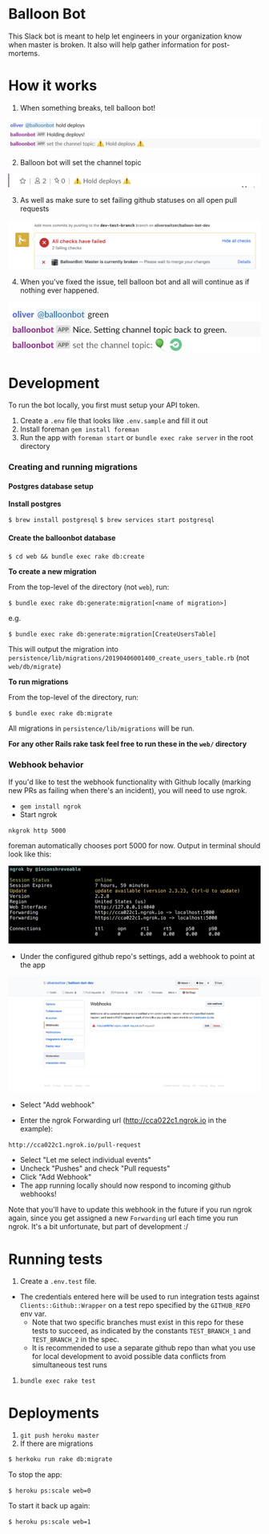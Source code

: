 # Balloon Bot

This Slack bot is meant to help let engineers in your organization know when master is broken. It also will help gather information for post-mortems.

# How it works

1. When something breaks, tell balloon bot!

![Hold deployments example](images/hold-deploys.png)

2. Balloon bot will set the channel topic

![Set the channel topic](images/channel-topic.png)

3. As well as make sure to set failing github statuses on all open pull requests

![It sets github status on all open pull requests](images/pr-status.png)

4. When you've fixed the issue, tell balloon bot and all will continue as if nothing ever happened.

![You can resume deployments too!](images/back-to-green.png)

# Development

To run the bot locally, you first must setup your API token. 

1. Create a `.env` file that looks like `.env.sample` and fill it out
1. Install foreman `gem install foreman`
1. Run the app with `foreman start` or `bundle exec rake server` in the root directory

### Creating and running migrations

#### Postgres database setup

**Install postgres**

`$ brew install postgresql`
`$ brew services start postgresql`

#### Create the balloonbot database

`$ cd web && bundle exec rake db:create`

**To create a new migration**

From the top-level of the directory (not `web`), run:

`$ bundle exec rake db:generate:migration[<name of migration>]`

e.g.

`$ bundle exec rake db:generate:migration[CreateUsersTable]`

This will output the migration into `persistence/lib/migrations/20190406001400_create_users_table.rb` (not `web/db/migrate`)

**To run migrations**

From the top-level of the directory, run:

`$ bundle exec rake db:migrate`

All migrations in `persistence/lib/migrations` will be run.

**For any other Rails rake task feel free to run these in the `web/` directory**

### Webhook behavior

If you'd like to test the webhook functionality with Github locally (marking new PRs as failing when there's an incident), you will need to use ngrok.

* `gem install ngrok`
* Start ngrok 

`nkgrok http 5000` 

foreman automatically chooses port 5000 for now. Output in terminal should look like this: 

![ngrok_how_to!](images/ngrok.png)

* Under the configured github repo's settings, add a webhook to point at the app
 
![github_webhooks!](images/github-webhooks.png)

* Select "Add webhook"

* Enter the ngrok Forwarding url (http://cca022c1.ngrok.io in the example):

`http://cca022c1.ngrok.io/pull-request`

* Select "Let me select individual events"
* Uncheck "Pushes" and check "Pull requests"
* Click "Add Webhook"
* The app running locally should now respond to incoming github webhooks!

Note that you'll have to update this webhook in the future if you run ngrok again, since you get assigned a new `Forwarding` url each time you run ngrok. It's a bit unfortunate, but part of development :/

# Running tests

1. Create a `.env.test` file. 
- The credentials entered here will be used to run integration tests against `Clients::Github::Wrapper` on a test repo
specified by the `GITHUB_REPO` env var. 
    - Note that two specific branches must exist in this repo for these tests to succeed, as indicated by the constants
    `TEST_BRANCH_1` and `TEST_BRANCH_2` in the spec.
    - It is recommended to use a separate github repo than what you use for local development
    to avoid possible data conflicts from simultaneous test runs 

1. `bundle exec rake test`

# Deployments

1. `git push heroku master`
2. If there are migrations

```bash
$ herkoku run rake db:migrate
```

To stop the app:

`$ heroku ps:scale web=0`

To start it back up again:

`$ heroku ps:scale web=1`
